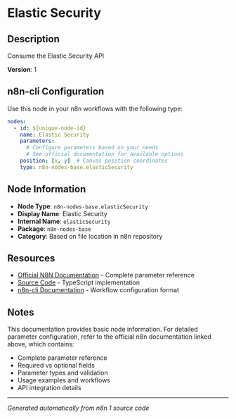 # Elastic Security

## Description

Consume the Elastic Security API

**Version**: 1

## n8n-cli Configuration

Use this node in your n8n workflows with the following type:

```yaml
nodes:
  - id: ${unique-node-id}
    name: Elastic Security
    parameters:
      # Configure parameters based on your needs
      # See official documentation for available options
    position: [x, y]  # Canvas position coordinates
    type: n8n-nodes-base.elasticSecurity
```

## Node Information

- **Node Type**: `n8n-nodes-base.elasticSecurity`
- **Display Name**: Elastic Security
- **Internal Name**: `elasticSecurity`
- **Package**: `n8n-nodes-base`
- **Category**: Based on file location in n8n repository

## Resources

- [Official N8N Documentation](https://docs.n8n.io/integrations/builtin/app-nodes/n8n-nodes-base.elasticsecurity/) - Complete parameter reference
- [Source Code](https://github.com/n8n-io/n8n/blob/master/packages/nodes-base/nodes/Elastic/ElasticSecurity/ElasticSecurity.node.ts) - TypeScript implementation
- [n8n-cli Documentation](https://github.com/edenreich/n8n-cli) - Workflow configuration format

## Notes

This documentation provides basic node information. For detailed parameter configuration, 
refer to the official n8n documentation linked above, which contains:

- Complete parameter reference
- Required vs optional fields
- Parameter types and validation
- Usage examples and workflows
- API integration details

---
*Generated automatically from n8n 1 source code*

